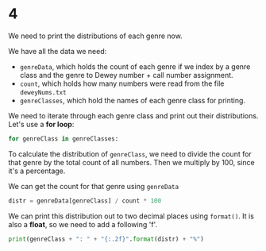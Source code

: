 # 4

We need to print the distributions of each genre now.

We have all the data we need:

* `genreData`, which holds the count of each genre if we index by a genre class and the genre to Dewey number + call number assignment.
* `count`, which holds how many numbers were read from the file `deweyNums.txt`
* `genreClasses`, which hold the names of each genre class for printing.

We need to iterate through each genre class and print out their distributions. Let's use a **for loop**:

```python
for genreClass in genreClasses:
```

To calculate the distribution of `genreClass`, we need to divide the count for that genre by the total count of all numbers. Then we multiply by 100, since it's a percentage.

We can get the count for that genre using `genreData`

```python
distr = genreData[genreClass] / count * 100
```

We can print this distribution out to two decimal places using `format()`. It is also a **float**, so we need to add a following 'f'.

```python
print(genreClass + ": " + "{:.2f}".format(distr) + "%")
```

